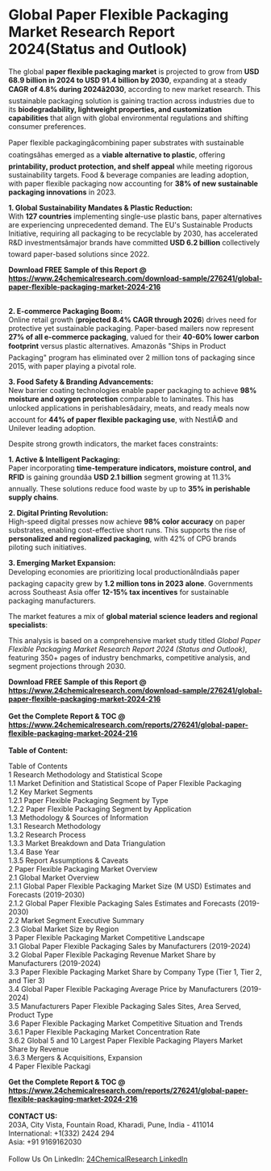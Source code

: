 <h1>Global Paper Flexible Packaging Market Research Report 2024(Status and Outlook)</h1><p>The global <strong>paper flexible packaging market</strong> is projected to grow from <strong>USD 68.9 billion in 2024 to USD 91.4 billion by 2030</strong>, expanding at a steady <strong>CAGR of 4.8% during 2024â2030</strong>, according to new market research. This sustainable packaging solution is gaining traction across industries due to its <strong>biodegradability, lightweight properties, and customization capabilities</strong> that align with global environmental regulations and shifting consumer preferences.</p><p>Paper flexible packagingâcombining paper substrates with sustainable coatingsâhas emerged as a <strong>viable alternative to plastic</strong>, offering <strong>printability, product protection, and shelf appeal</strong> while meeting rigorous sustainability targets. Food &amp; beverage companies are leading adoption, with paper flexible packaging now accounting for <strong>38% of new sustainable packaging innovations</strong> in 2023.</p><p><strong>1. Global Sustainability Mandates &amp; Plastic Reduction:</strong><br>
With <strong>127 countries</strong> implementing single-use plastic bans, paper alternatives are experiencing unprecedented demand. The EU's Sustainable Products Initiative, requiring all packaging to be recyclable by 2030, has accelerated R&amp;D investmentsâmajor brands have committed <strong>USD 6.2 billion</strong> collectively toward paper-based solutions since 2022.</p><div><b>Download FREE Sample of this Report @ 
            <a href="https://www.24chemicalresearch.com/download-sample/276241/global-paper-flexible-packaging-market-2024-216">
            https://www.24chemicalresearch.com/download-sample/276241/global-paper-flexible-packaging-market-2024-216</a></b></div><br><p><strong>2. E-commerce Packaging Boom:</strong><br>
Online retail growth (<strong>projected 8.4% CAGR through 2026</strong>) drives need for protective yet sustainable packaging. Paper-based mailers now represent <strong>27% of all e-commerce packaging</strong>, valued for their <strong>40-60% lower carbon footprint</strong> versus plastic alternatives. Amazonâs "Ships in Product Packaging" program has eliminated over 2 million tons of packaging since 2015, with paper playing a pivotal role.</p><p><strong>3. Food Safety &amp; Branding Advancements:</strong><br>
New barrier coating technologies enable paper packaging to achieve <strong>98% moisture and oxygen protection</strong> comparable to laminates. This has unlocked applications in perishablesâdairy, meats, and ready meals now account for <strong>44% of paper flexible packaging use</strong>, with NestlÃ© and Unilever leading adoption.</p><p>Despite strong growth indicators, the market faces constraints:</p><p><strong>1. Active &amp; Intelligent Packaging:</strong><br>
Paper incorporating <strong>time-temperature indicators, moisture control, and RFID</strong> is gaining groundâa <strong>USD 2.1 billion</strong> segment growing at 11.3% annually. These solutions reduce food waste by up to <strong>35% in perishable supply chains</strong>.</p><p><strong>2. Digital Printing Revolution:</strong><br>
High-speed digital presses now achieve <strong>98% color accuracy</strong> on paper substrates, enabling cost-effective short runs. This supports the rise of <strong>personalized and regionalized packaging</strong>, with 42% of CPG brands piloting such initiatives.</p><p><strong>3. Emerging Market Expansion:</strong><br>
Developing economies are prioritizing local productionâIndiaâs paper packaging capacity grew by <strong>1.2 million tons in 2023 alone</strong>. Governments across Southeast Asia offer <strong>12-15% tax incentives</strong> for sustainable packaging manufacturers.</p><p>The market features a mix of <strong>global material science leaders and regional specialists</strong>:</p><p>This analysis is based on a comprehensive market study titled <em>Global Paper Flexible Packaging Market Research Report 2024 (Status and Outlook)</em>, featuring 350+ pages of industry benchmarks, competitive analysis, and segment projections through 2030.</p><div><b>Download FREE Sample of this Report @ 
            <a href="https://www.24chemicalresearch.com/download-sample/276241/global-paper-flexible-packaging-market-2024-216">
            https://www.24chemicalresearch.com/download-sample/276241/global-paper-flexible-packaging-market-2024-216</a></b></div><br><div><b>Get the Complete Report & TOC @ 
            <a href="https://www.24chemicalresearch.com/reports/276241/global-paper-flexible-packaging-market-2024-216">
            https://www.24chemicalresearch.com/reports/276241/global-paper-flexible-packaging-market-2024-216</a></b></div><br>
            <b>Table of Content:</b><p>Table of Contents<br />
1 Research Methodology and Statistical Scope<br />
1.1 Market Definition and Statistical Scope of Paper Flexible Packaging<br />
1.2 Key Market Segments<br />
1.2.1 Paper Flexible Packaging Segment by Type<br />
1.2.2 Paper Flexible Packaging Segment by Application<br />
1.3 Methodology & Sources of Information<br />
1.3.1 Research Methodology<br />
1.3.2 Research Process<br />
1.3.3 Market Breakdown and Data Triangulation<br />
1.3.4 Base Year<br />
1.3.5 Report Assumptions & Caveats<br />
2 Paper Flexible Packaging Market Overview<br />
2.1 Global Market Overview<br />
2.1.1 Global Paper Flexible Packaging Market Size (M USD) Estimates and Forecasts (2019-2030)<br />
2.1.2 Global Paper Flexible Packaging Sales Estimates and Forecasts (2019-2030)<br />
2.2 Market Segment Executive Summary<br />
2.3 Global Market Size by Region<br />
3 Paper Flexible Packaging Market Competitive Landscape<br />
3.1 Global Paper Flexible Packaging Sales by Manufacturers (2019-2024)<br />
3.2 Global Paper Flexible Packaging Revenue Market Share by Manufacturers (2019-2024)<br />
3.3 Paper Flexible Packaging Market Share by Company Type (Tier 1, Tier 2, and Tier 3)<br />
3.4 Global Paper Flexible Packaging Average Price by Manufacturers (2019-2024)<br />
3.5 Manufacturers Paper Flexible Packaging Sales Sites, Area Served, Product Type<br />
3.6 Paper Flexible Packaging Market Competitive Situation and Trends<br />
3.6.1 Paper Flexible Packaging Market Concentration Rate<br />
3.6.2 Global 5 and 10 Largest Paper Flexible Packaging Players Market Share by Revenue<br />
3.6.3 Mergers & Acquisitions, Expansion<br />
4 Paper Flexible Packagi</p><div><b>Get the Complete Report & TOC @ 
            <a href="https://www.24chemicalresearch.com/reports/276241/global-paper-flexible-packaging-market-2024-216">
            https://www.24chemicalresearch.com/reports/276241/global-paper-flexible-packaging-market-2024-216</a></b></div><br><b>CONTACT US:</b><br>
            203A, City Vista, Fountain Road, Kharadi, Pune, India - 411014<br>
            International: +1(332) 2424 294<br>
            Asia: +91 9169162030 <br><br>
            Follow Us On LinkedIn: <a href="https://www.linkedin.com/company/24chemicalresearch/">24ChemicalResearch LinkedIn</a>